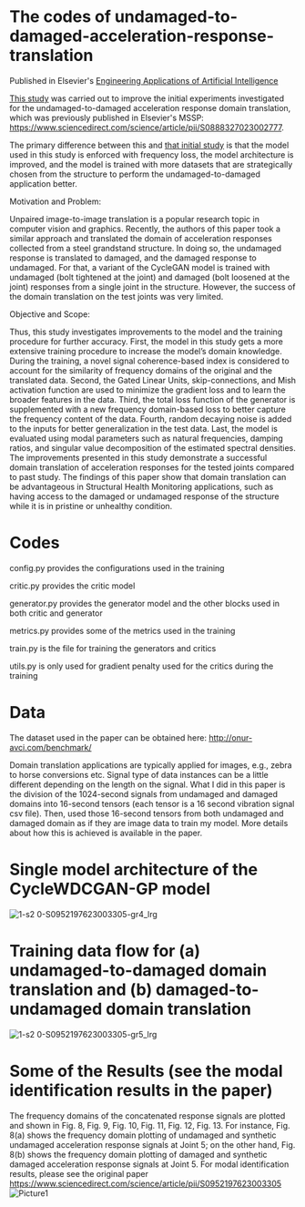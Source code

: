 # The codes of undamaged-to-damaged-acceleration-response-translation

Published in Elsevier's [Engineering Applications of Artificial Intelligence](https://www.sciencedirect.com/science/article/pii/S0952197623003305)

[This study](https://www.sciencedirect.com/science/article/pii/S0952197623003305) was carried out to improve the initial experiments investigated for the undamaged-to-damaged acceleration response domain translation, which was previously published in Elsevier's MSSP: https://www.sciencedirect.com/science/article/pii/S0888327023002777.

The primary difference between this and [that initial study](https://www.sciencedirect.com/science/article/pii/S0888327023002777) is that the model used in this study is enforced with frequency loss, the model architecture is improved, and the model is trained with more datasets that are strategically chosen from the structure to perform the undamaged-to-damaged application better.

Motivation and Problem: 

Unpaired image-to-image translation is a popular research topic in computer vision and graphics. Recently, the authors of this paper took a similar approach and translated the domain of acceleration responses collected from a steel grandstand structure. In doing so, the undamaged response is translated to damaged, and the damaged response to undamaged. For that, a variant of the CycleGAN model is trained with undamaged (bolt tightened at the joint) and damaged (bolt loosened at the joint) responses from a single joint in the structure. However, the success of the domain translation on the test joints was very limited. 

Objective and Scope: 

Thus, this study investigates improvements to the model and the training procedure for further accuracy. First, the model in this study gets a more extensive training procedure to increase the model’s domain knowledge. During the training, a novel signal coherence-based index is considered to account for the similarity of frequency domains of the original and the translated data. Second, the Gated Linear Units, skip-connections, and Mish activation function are used to minimize the gradient loss and to learn the broader features in the data. Third, the total loss function of the generator is supplemented with a new frequency domain-based loss to better capture the frequency content of the data. Fourth, random decaying noise is added to the inputs for better generalization in the test data. Last, the model is evaluated using modal parameters such as natural frequencies, damping ratios, and singular value decomposition of the estimated spectral densities. The improvements presented in this study demonstrate a successful domain translation of acceleration responses for the tested joints compared to past study. The findings of this paper show that domain translation can be advantageous in Structural Health Monitoring applications, such as having access to the damaged or undamaged response of the structure while it is in pristine or unhealthy condition.


# Codes
config.py provides the configurations used in the training

critic.py provides the critic model

generator.py provides the generator model and the other blocks used in both critic and generator

metrics.py provides some of the metrics used in the training

train.py is the file for training the generators and critics

utils.py is only used for gradient penalty used for the critics during the training

# Data
The dataset used in the paper can be obtained here: http://onur-avci.com/benchmark/

Domain translation applications are typically applied for images, e.g., zebra to horse conversions etc. Signal type of data instances can be a little different depending on the length on the signal. What I did in this paper is the division of the 1024-second signals from undamaged and damaged domains into 16-second tensors (each tensor is a 16 second vibration signal csv file). Then, used those 16-second tensors from both undamaged and damaged domain as if they are image data to train my model. More details about how this is achieved is available in the paper.

# Single model architecture of the CycleWDCGAN-GP model
![1-s2 0-S0952197623003305-gr4_lrg](https://github.com/furknluleci/Improved-undamaged-to-damaged-acceleration-response-translation-for-Structural-Health-Monitoring/assets/63553991/a7f92629-6552-40a0-a850-67f6942dd66d)

# Training data flow for (a) undamaged-to-damaged domain translation and (b) damaged-to-undamaged domain translation
![1-s2 0-S0952197623003305-gr5_lrg](https://github.com/furknluleci/Improved-undamaged-to-damaged-acceleration-response-translation-for-Structural-Health-Monitoring/assets/63553991/190057c9-4dd3-45cd-942c-08087a56dfaf)

# Some of the Results (see the modal identification results in the paper)
The frequency domains of the concatenated response signals are plotted and shown in Fig. 8, Fig. 9, Fig. 10, Fig. 11, Fig. 12, Fig. 13. For instance, Fig. 8(a) shows the frequency domain plotting of undamaged and synthetic undamaged acceleration response signals at Joint 5; on the other hand, Fig. 8(b) shows the frequency domain plotting of damaged and synthetic damaged acceleration response signals at Joint 5. For modal identification results, please see the original paper https://www.sciencedirect.com/science/article/pii/S0952197623003305
![Picture1](https://github.com/furknluleci/Improved-undamaged-to-damaged-acceleration-response-translation-for-Structural-Health-Monitoring/assets/63553991/64327579-9bb3-40b4-ba09-9b92d4965961)
